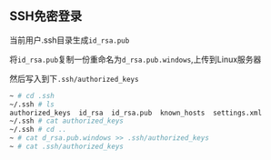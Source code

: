 ## SSH免密登录

当前用户.ssh目录生成`id_rsa.pub`

将`id_rsa.pub`复制一份重命名为`d_rsa.pub.windows`,上传到Linux服务器

然后写入到下`.ssh/authorized_keys `

```sh
~ # cd .ssh                                                                                    
~/.ssh # ls                                                                                    
authorized_keys  id_rsa  id_rsa.pub  known_hosts  settings.xml                                 
~/.ssh # cat authorized_keys                                                                   
~/.ssh # cd ..                                                                                 
~ # cat d_rsa.pub.windows >> .ssh/authorized_keys                                         
~ # cat .ssh/authorized_keys                                                                   
```
